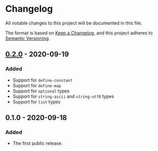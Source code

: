 # Changelog

All notable changes to this project will be documented in this file.

The format is based on [Keep a Changelog](https://keepachangelog.com/en/1.0.0/),
and this project adheres to [Semantic Versioning](https://semver.org/spec/v2.0.0.html).

## [0.2.0] - 2020-09-19

### Added

- Support for `define-constant`
- Support for `define-map`
- Support for `optional` types
- Support for `string-ascii` and `string-utf8` types
- Support for `list` types

## 0.1.0 - 2020-09-18

### Added

- The first public release.

[0.2.0]: https://github.com/weavery/sworn/compare/0.1.0...0.2.0
